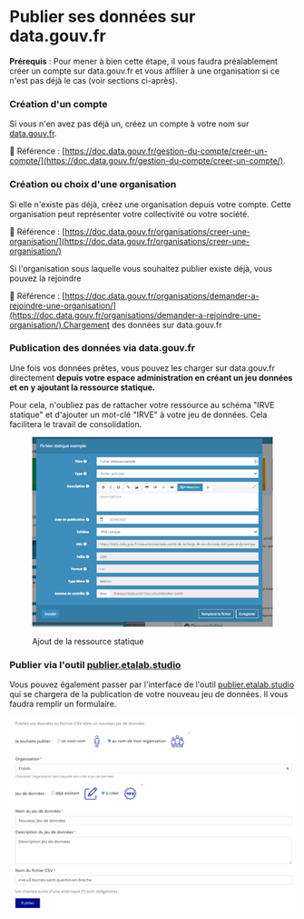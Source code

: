 # Publier ses données sur data.gouv.fr

**Prérequis** : Pour mener à bien cette étape, il vous faudra préalablement créer un compte sur data.gouv.fr et vous affilier à une organisation si ce n'est pas déjà le cas (voir sections ci-après).

### **Création d'un compte**

Si vous n'en avez pas déjà un, créez un compte à votre nom sur [data.gouv.fr](https://www.data.gouv.fr).

📖 Référence : [https://doc.data.gouv.fr/gestion-du-compte/creer-un-compte/](https://doc.data.gouv.fr/gestion-du-compte/creer-un-compte/).

### **Création ou choix d'une organisation**

Si elle n'existe pas déjà, créez une organisation depuis votre compte. Cette organisation peut représenter votre collectivité ou votre société.

📖 Référence : [https://doc.data.gouv.fr/organisations/creer-une-organisation/](https://doc.data.gouv.fr/organisations/creer-une-organisation/)

Si l'organisation sous laquelle vous souhaitez publier existe déjà, vous pouvez la rejoindre

📖 Référence : [https://doc.data.gouv.fr/organisations/demander-a-rejoindre-une-organisation/](https://doc.data.gouv.fr/organisations/demander-a-rejoindre-une-organisation/).Chargement des données sur data.gouv.fr

### Publication des données via data.gouv.fr

Une fois vos données prêtes, vous pouvez les charger sur data.gouv.fr directement **depuis votre espace administration en créant un jeu données et en y ajoutant la ressource statique.**

Pour cela, n'oubliez pas de rattacher votre ressource au schéma "IRVE statique" et d'ajouter un mot-clé "IRVE" à votre jeu de données. Cela facilitera le travail de consolidation.&#x20;

<figure><img src="../../../.gitbook/assets/irve_statique.png" alt=""><figcaption><p>Ajout de la ressource statique</p></figcaption></figure>

### Publier via l'outil [publier.etalab.studio](https://publier.etalab.studio/select?schema=etalab%2Fschema-irve)

Vous pouvez également passer par l'interface de l'outil [publier.etalab.studio](https://publier.etalab.studio/select?schema=etalab%2Fschema-irve) qui se chargera de la publication de votre nouveau jeu de données. Il vous faudra remplir un formulaire.

![Formulaire à remplir avant de publier sa ressource sur data.gouv.fr](<../../../.gitbook/assets/image (121).png>)

###

##
